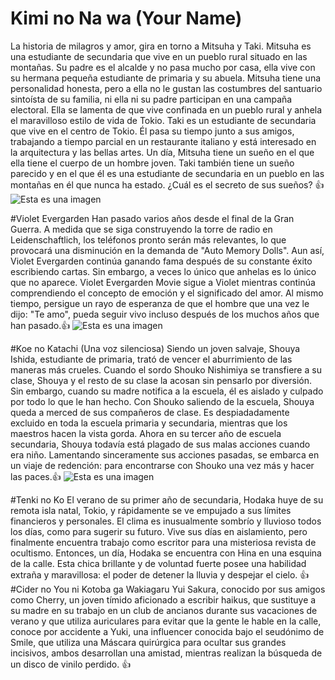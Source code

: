 # Kimi no Na wa (Your Name)
La historia de milagros y amor, gira en torno a Mitsuha y Taki. Mitsuha es una estudiante de secundaria que vive en un pueblo rural situado en las montañas. Su padre es el alcalde y no pasa mucho por casa, ella vive con su hermana pequeña estudiante de primaria y su abuela. Mitsuha tiene una personalidad honesta, pero a ella no le gustan las costumbres del santuario sintoísta de su familia, ni ella ni su padre participan en una campaña electoral. Ella se lamenta de que vive confinada en un pueblo rural y anhela el maravilloso estilo de vida de Tokio. Taki es un estudiante de secundaria que vive en el centro de Tokio. Él pasa su tiempo junto a sus amigos, trabajando a tiempo parcial en un restaurante italiano y está interesado en la arquitectura y las bellas artes. Un día, Mitsuha tiene un sueño en el que ella tiene el cuerpo de un hombre joven. Taki también tiene un sueño parecido y en el que él es una estudiante de secundaria en un pueblo en las montañas en él que nunca ha estado. ¿Cuál es el secreto de sus sueños? :+1: 
![Esta es una imagen](https://cl.buscafs.com/www.tomatazos.com/public/uploads/images/141220/141220_971x600.jpg)

#Violet Evergarden 
Han pasado varios años desde el final de la Gran Guerra. A medida que se siga construyendo la torre de radio en Leidenschaftlich, los teléfonos pronto serán más relevantes, lo que provocará una disminución en la demanda de "Auto Memory Dolls". Aun así, Violet Evergarden continúa ganando fama después de su constante éxito escribiendo cartas. Sin embargo, a veces lo único que anhelas es lo único que no aparece. Violet Evergarden Movie sigue a Violet mientras continúa comprendiendo el concepto de emoción y el significado del amor. Al mismo tiempo, persigue un rayo de esperanza de que el hombre que una vez le dijo: "Te amo", pueda seguir vivo incluso después de los muchos años que han pasado.:+1:
![Esta es una imagen](https://gcdn.lanetaneta.com/wp-content/uploads/2021/09/Violet-Evergarden-The-Movie-llegara-a-Netflix-en-octubre-de.jpg)

#Koe no Katachi (Una voz silenciosa)
Siendo un joven salvaje, Shouya Ishida, estudiante de primaria, trató de vencer el aburrimiento de las maneras más crueles. Cuando el sordo Shouko Nishimiya se transfiere a su clase, Shouya y el resto de su clase la acosan sin pensarlo por diversión. Sin embargo, cuando su madre notifica a la escuela, él es aislado y culpado por todo lo que le han hecho. Con Shouko saliendo de la escuela, Shouya queda a merced de sus compañeros de clase. Es despiadadamente excluido en toda la escuela primaria y secundaria, mientras que los maestros hacen la vista gorda. Ahora en su tercer año de escuela secundaria, Shouya todavía está plagado de sus malas acciones cuando era niño. Lamentando sinceramente sus acciones pasadas, se embarca en un viaje de redención: para encontrarse con Shouko una vez más y hacer las paces.:+1:
![Esta es una imagen](https://www.koi-nya.net/img/subidos_posts/2018/04/analisis-koe-no-katachi-730x410.jpg)

#Tenki no Ko
El verano de su primer año de secundaria, Hodaka huye de su remota isla natal, Tokio, y rápidamente se ve empujado a sus límites financieros y personales. El clima es inusualmente sombrío y lluvioso todos los días, como para sugerir su futuro. Vive sus días en aislamiento, pero finalmente encuentra trabajo como escritor para una misteriosa revista de ocultismo. Entonces, un día, Hodaka se encuentra con Hina en una esquina de la calle. Esta chica brillante y de voluntad fuerte posee una habilidad extraña y maravillosa: el poder de detener la lluvia y despejar el cielo. 
:+1:
#Cider no You ni Kotoba ga Wakiagaru
Yui Sakura, conocido por sus amigos como Cherry, un joven tímido aficionado a escribir haikus, que sustituye a su madre en su trabajo en un club de ancianos durante sus vacaciones de verano y que utiliza auriculares para evitar que la gente le hable en la calle, conoce por accidente a Yuki, una influencer conocida bajo el seudónimo de Smile, que utiliza una Máscara quirúrgica para ocultar sus grandes incisivos, ambos desarrollan una amistad, mientras realizan la búsqueda de un disco de vinilo perdido.
:+1:
